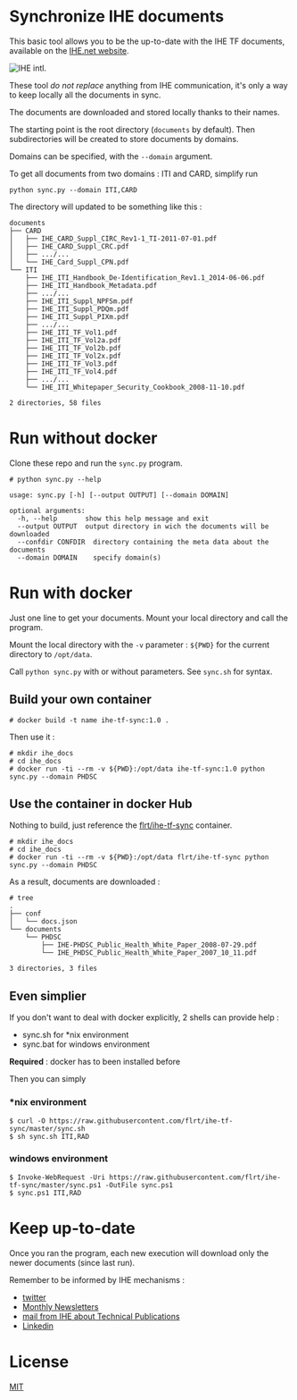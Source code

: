 Synchronize IHE documents
=========================

This basic tool allows you to be the up-to-date with the IHE TF documents, available on the [IHE.net website](https://www.ihe.net/resources/technical_frameworks/).

![IHE intl.](https://www.ihe.net/wp-content/uploads/2018/02/ihe-logo.svg)

These tool *do not replace* anything from IHE communication, it's only a way to keep locally all the documents in sync.

The documents are downloaded and stored locally thanks to their names.

The starting point is the root directory (`documents` by default).
Then subdirectories will be created to store documents by domains.

Domains can be specified, with the `--domain` argument.

To get all documents from two domains : ITI and CARD, simplify run

    python sync.py --domain ITI,CARD


The directory will updated to be something like this : 


    documents
    ├── CARD
    │   ├── IHE_CARD_Suppl_CIRC_Rev1-1_TI-2011-07-01.pdf
    │   ├── IHE_CARD_Suppl_CRC.pdf
    │   ├── .../...
    │   └── IHE_Card_Suppl_CPN.pdf
    └── ITI
        ├── IHE_ITI_Handbook_De-Identification_Rev1.1_2014-06-06.pdf
        ├── IHE_ITI_Handbook_Metadata.pdf
        ├── .../...
        ├── IHE_ITI_Suppl_NPFSm.pdf
        ├── IHE_ITI_Suppl_PDQm.pdf
        ├── IHE_ITI_Suppl_PIXm.pdf
        ├── .../...
        ├── IHE_ITI_TF_Vol1.pdf
        ├── IHE_ITI_TF_Vol2a.pdf
        ├── IHE_ITI_TF_Vol2b.pdf
        ├── IHE_ITI_TF_Vol2x.pdf
        ├── IHE_ITI_TF_Vol3.pdf
        ├── IHE_ITI_TF_Vol4.pdf
        ├── .../...
        └── IHE_ITI_Whitepaper_Security_Cookbook_2008-11-10.pdf

    2 directories, 58 files


# Run without docker
Clone these repo and run the `sync.py` program.


    # python sync.py --help
    
    usage: sync.py [-h] [--output OUTPUT] [--domain DOMAIN]
    
    optional arguments:
      -h, --help       show this help message and exit
      --output OUTPUT  output directory in wich the documents will be downloaded
      --confdir CONFDIR  directory containing the meta data about the documents
      --domain DOMAIN    specify domain(s)


# Run with docker

Just one line to get your documents. Mount your local directory and call the program.

Mount the local directory with the `-v` parameter : `${PWD}` for the current directory to `/opt/data`.

Call `python sync.py` with or without parameters. See `sync.sh` for syntax.

## Build your own container

    # docker build -t name ihe-tf-sync:1.0 .

Then use it :
    
    # mkdir ihe_docs
    # cd ihe_docs
    # docker run -ti --rm -v ${PWD}:/opt/data ihe-tf-sync:1.0 python sync.py --domain PHDSC

## Use the container in docker Hub
Nothing to build, just reference the [flrt/ihe-tf-sync](https://hub.docker.com/r/flrt/ihe-tf-sync/) container.

    # mkdir ihe_docs
    # cd ihe_docs
    # docker run -ti --rm -v ${PWD}:/opt/data flrt/ihe-tf-sync python sync.py --domain PHDSC


As a result, documents are downloaded :

    # tree
    .
    ├── conf
    │   └── docs.json
    └── documents
        └── PHDSC
            ├── IHE-PHDSC_Public_Health_White_Paper_2008-07-29.pdf
            └── IHE_PHDSC_Public_Health_White_Paper_2007_10_11.pdf

    3 directories, 3 files

## Even simplier
If you don't want to deal with docker explicitly, 2 shells can provide help :

- sync.sh for *nix environment
- sync.bat for windows environment

**Required** : docker has to been installed before

Then you can simply
 
### *nix environment 

    $ curl -O https://raw.githubusercontent.com/flrt/ihe-tf-sync/master/sync.sh
    $ sh sync.sh ITI,RAD

### windows environment

    $ Invoke-WebRequest -Uri https://raw.githubusercontent.com/flrt/ihe-tf-sync/master/sync.ps1 -OutFile sync.ps1 
    $ sync.ps1 ITI,RAD   

# Keep up-to-date
Once you ran the program, each new execution will download only the newer documents (since last run).

Remember to be informed by IHE mechanisms :

- [twitter](https://twitter.com/IHEIntl) 
- [Monthly Newsletters](https://www.ihe.net/monthly-newsletters/)
- [mail from IHE about Technical Publications](https://www.ihe.net/monthly-newsletters/technical-publications/)
- [Linkedin](https://www.linkedin.com/company/iheintl/)

# License 

[MIT](LICENSE) 
